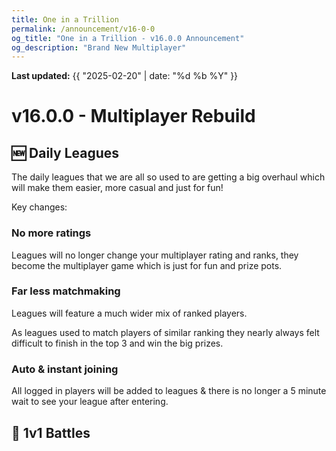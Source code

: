 ```yaml
---
title: One in a Trillion
permalink: /announcement/v16-0-0
og_title: "One in a Trillion - v16.0.0 Announcement"
og_description: "Brand New Multiplayer"
---
```

**Last updated:** {{ "2025-02-20" | date: "%d %b %Y" }}

# v16.0.0 - Multiplayer Rebuild
## 🆕 Daily Leagues
The daily leagues that we are all so used to are getting a big overhaul which will make them easier, more casual and just for fun!

Key changes:

### No more ratings

Leagues will no longer change your multiplayer rating and ranks, they become the multiplayer game which is just for fun and prize pots.



### Far less matchmaking

Leagues will feature a much wider mix of ranked players.

As leagues used to match players of similar ranking they nearly always felt difficult to finish in the top 3 and win the big prizes. 


### Auto & instant joining

All logged in players will be added to leagues & there is no longer a 5 minute wait to see your league after entering.


## 🔄 1v1 Battles
